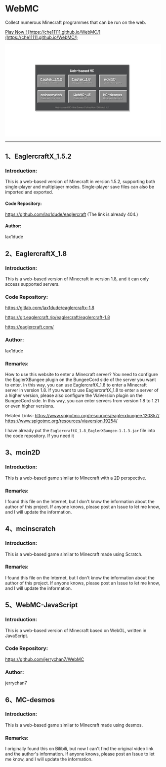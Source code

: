 # WebMC

Collect numerous Minecraft programmes that can be run on the web.

[Play Now ! ](https://che11111.github.io/WebMC/)[https://che11111.github.io/WebMC/](https://che11111.github.io/WebMC/)

![Preview](assets/img/preview.jpeg)

---

## 1、EaglercraftX_1.5.2

### Introduction:

This is a web-based version of Minecraft in version 1.5.2, supporting both single-player and multiplayer modes. Single-player save files can also be imported and exported.

#### Code Repository:

https://github.com/lax1dude/eaglercraft
(The link is already 404.)

#### Author:

lax1dude



## 2、EaglercraftX_1.8

### Introduction:

This is a web-based version of Minecraft in version 1.8, and it can only access supported servers.

### Code Repository:

https://gitlab.com/lax1dude/eaglercraftx-1.8

https://git.eaglercraft.rip/eaglercraft/eaglercraft-1.8

https://eaglercraft.com/

### Author:

lax1dude

### Remarks:

How to use this website to enter a Minecraft server?
You need to configure the EaglerXBungee plugin on the BungeeCord side of the server you want to enter. In this way, you can use EaglercraftX_1.8 to enter a Minecraft server in version 1.8.
If you want to use EaglercraftX_1.8 to enter a server of a higher version, please also configure the ViaVersion plugin on the BungeeCord side. In this way, you can enter servers from version 1.8 to 1.21 or even higher versions.

Related Links:
https://www.spigotmc.org/resources/eaglerxbungee.120857/
https://www.spigotmc.org/resources/viaversion.19254/

I have already put the `EaglercraftX_1.8_EaglerXBungee-1.1.3.jar` file into the code repository. If you need it



## 3、mcin2D

### Introduction:

This is a web-based game similar to Minecraft with a 2D perspective.

### Remarks:

I found this file on the Internet, but I don't know the information about the author of this project. If anyone knows, please post an Issue to let me know, and I will update the information.



## 4、mcinscratch

### Introduction:

This is a web-based game similar to Minecraft made using Scratch.

### Remarks:

I found this file on the Internet, but I don't know the information about the author of this project. If anyone knows, please post an Issue to let me know, and I will update the information.



## 5、WebMC-JavaScript

### Introduction:

This is a web-based version of Minecraft based on WebGL, written in JavaScript.

### Code Repository:

https://github.com/jerrychan7/WebMC

### Author:

jerrychan7



## 6、MC-desmos

### Introduction:

This is a web-based game similar to Minecraft made using desmos.

### Remarks:

I originally found this on Bilibili, but now I can't find the original video link and the author's information. If anyone knows, please post an Issue to let me know, and I will update the information.
